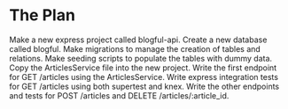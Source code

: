 # The Plan

Make a new express project called blogful-api.
Create a new database called blogful.
Make migrations to manage the creation of tables and relations.
Make seeding scripts to populate the tables with dummy data.
Copy the ArticlesService file into the new project.
Write the first endpoint for GET /articles using the ArticlesService.
Write express integration tests for GET /articles using both supertest and knex.
Write the other endpoints and tests for POST /articles and DELETE /articles/:article_id.
